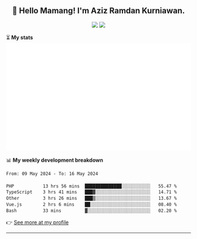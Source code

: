 <h2 align="center">👋 Hello Mamang! I'm Aziz Ramdan Kurniawan.</h2>  
<p align="center">
  <img src="https://komarev.com/ghpvc/?username=azizramdan">
  <img src="https://wakatime.com/badge/user/90056fa0-4c31-4eca-954e-2a3ac05896f9.svg">
</p>
    
⏳ **My stats**  
![](https://raw.githubusercontent.com/azizramdan/github-stats/master/generated/overview.svg#gh-dark-mode-only)

📊 **My weekly development breakdown**
<!--START_SECTION:waka-->

```txt
From: 09 May 2024 - To: 16 May 2024

PHP           13 hrs 56 mins  ██████████████░░░░░░░░░░░   55.47 %
TypeScript    3 hrs 41 mins   ███▓░░░░░░░░░░░░░░░░░░░░░   14.71 %
Other         3 hrs 26 mins   ███▒░░░░░░░░░░░░░░░░░░░░░   13.67 %
Vue.js        2 hrs 6 mins    ██░░░░░░░░░░░░░░░░░░░░░░░   08.40 %
Bash          33 mins         ▓░░░░░░░░░░░░░░░░░░░░░░░░   02.20 %
```

<!--END_SECTION:waka-->
👉 [See more at my profile](https://wakatime.com/@azizramdan)
***
